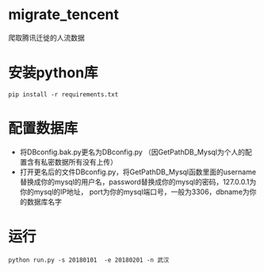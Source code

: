# migrate_tencent
爬取腾讯迁徙的人流数据

# 安装python库

    pip install -r requirements.txt


# 配置数据库
+ 将DBconfig.bak.py更名为DBconfig.py （因GetPathDB_Mysql为个人的配置含有私密数据所有没有上传）
+ 打开更名后的文件DBconfig.py，将GetPathDB_Mysql函数里面的username替换成你的mysql的用户名，password替换成你的mysql的密码，127.0.0.1为你的mysql的IP地址，
 port为你的mysql端口号，一般为3306，dbname为你的数据库名字
 
# 运行

    python run.py -s 20180101  -e 20180201 -n 武汉


